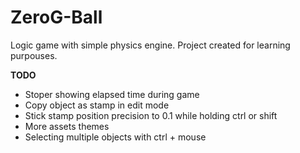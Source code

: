 # ZeroG-Ball
Logic game with simple physics engine.
Project created for learning purpouses.

<b>TODO</b>
<ul>
	<li>Stoper showing elapsed time during game</li>
	<li>Copy object as stamp in edit mode</li>
	<li>Stick stamp position precision to 0.1 while holding ctrl or shift</li>
	<li>More assets themes</li>
	<li>Selecting multiple objects with ctrl + mouse</li>
</ul>
